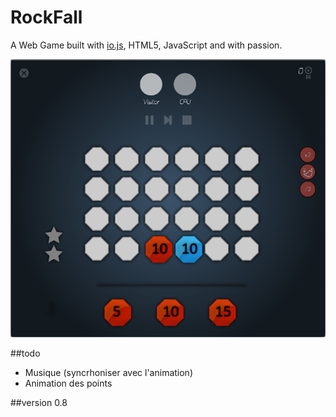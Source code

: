 RockFall
========

A Web Game built with [io.js](https://iojs.org/), HTML5, JavaScript and with passion.

![Rockfall](rockfall_screen.jpg "Rockfall")

##todo
* Musique (syncrhoniser avec l'animation)
* Animation des points

##version
0.8

